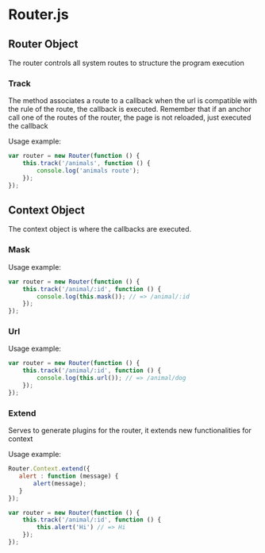 Router.js
===============================

## Router Object

The router controls all system routes to structure the program execution

### Track

The method associates a route to a callback when the url is compatible with the rule of the route, the callback is executed. Remember that if an anchor call one of the routes of the router, the page is not reloaded, just executed the callback

Usage example:

```js
var router = new Router(function () {
    this.track('/animals', function () {
        console.log('animals route');
    });
});
```

## Context Object

The context object is where the callbacks are executed.

### Mask

Usage example:

```js
var router = new Router(function () {
    this.track('/animal/:id', function () {
        console.log(this.mask()); // => /animal/:id
    });
});
```

### Url

Usage example:

```js
var router = new Router(function () {
    this.track('/animal/:id', function () {
        console.log(this.url()); // => /animal/dog
    });
});
```

### Extend

Serves to generate plugins for the router, it extends new functionalities for context

Usage example:

```js
Router.Context.extend({
   alert : function (message) {
       alert(message);
   }
});

var router = new Router(function () {
    this.track('/animal/:id', function () {
        this.alert('Hi') // => Hi
    });
});
```
